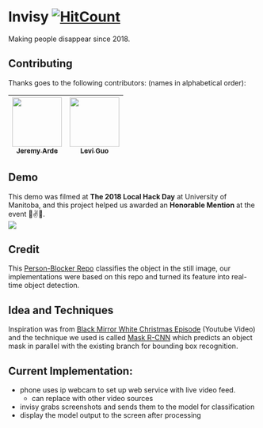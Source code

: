 # Invisy [![HitCount](http://hits.dwyl.io/LeviIsAwesome/https://github.com/LeviIsAwesome/Invisy.svg)](http://hits.dwyl.io/LeviIsAwesome/https://github.com/LeviIsAwesome/Invisy)
Making people disappear since 2018.

## Contributing
Thanks goes to the following contributors: (names in alphabetical order):

| [<img src="https://avatars0.githubusercontent.com/u/22110517?s=400&v=4" width="100px;"/><br /><sub><b>Jeremy Arde</b></sub>](https://github.com/Jarde01) | [<img src="https://avatars2.githubusercontent.com/u/37234961?s=400&v=4" width="100px;"/><br /><sub><b>Levi Guo</b></sub>](https://github.com/LeviIsAwesome)  | 
|---|---|


## Demo
This demo was filmed at **The 2018 Local Hack Day** at University of Manitoba, and this project helped us awarded an **Honorable Mention** at the event 🎊✌️🎉.   
![](https://github.com/Jarde01/Invisy/blob/master/person_blocker.gif)

## Credit
This [Person-Blocker Repo](https://github.com/minimaxir/person-blocker) classifies the object in the still image, our implementations were based on this repo and turned its feature into real-time object detection.

## Idea and Techniques
Inspiration was from [Black Mirror White Christmas Episode](https://www.youtube.com/watch?v=_dXqugxU1sk&t=44s) (Youtube Video) and the technique we used is called [Mask R-CNN](https://arxiv.org/abs/1703.06870) which predicts an object mask in parallel with the existing branch for bounding box recognition.

## Current Implementation: 
- phone uses ip webcam to set up web service with live video feed.
  - can replace with other video sources
- invisy grabs screenshots and sends them to the model for classification
- display the model output to the screen after processing

